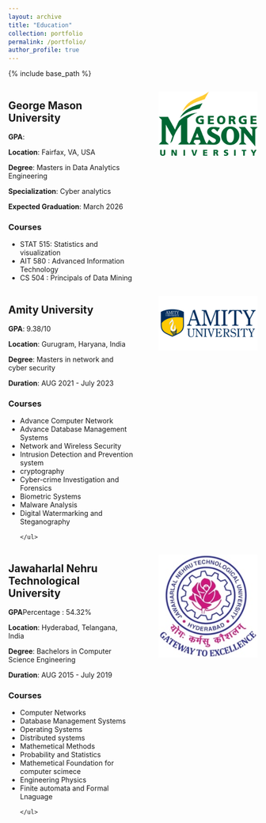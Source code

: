 ```yaml
---
layout: archive
title: "Education"
collection: portfolio
permalink: /portfolio/
author_profile: true
---
```


{% include base_path %}

<div style="display: flex;">
  <div style="flex: 1;">
    <h2>George Mason University</h2>
    <p><b>GPA</b>: </p>
    <p><b>Location</b>: Fairfax, VA, USA</p>
    <p><b>Degree</b>: Masters in Data Analytics  Engineering</p>
    <p><b>Specialization</b>: Cyber analytics</p>
    <p><b>Expected Graduation</b>: March 2026</p>
    <h3>Courses</h3>
    <ul>
        <li>STAT 515: Statistics and visualization </li>
        <li>AIT 580 : Advanced Information Technology</li>
        <li>CS 504  : Principals of Data Mining </li>
    </ul>
  </div>
  <div style="flex: 1;">
    <p align="right">
      <img src="../images/gmu.png" alt="Door-key Problem" width="200" />
    </p>
  </div>
</div>


<div style="display: flex;">
  <div style="flex: 1;">
    <h2>Amity University</h2>
    <p><b>GPA</b>: 9.38/10</p>
    <p><b>Location</b>: Gurugram, Haryana, India</p>
    <p><b>Degree</b>: Masters in network and cyber security</p>
    <p><b>Duration</b>: AUG 2021 - July 2023</p>
    <h3>Courses</h3>
    <ul>
        <li> Advance Computer Network</li>
        <li>Advance Database Management Systems</li>
        <li>Network and Wireless Security</li>
        <li>Intrusion Detection and Prevention system</li>
        <li>cryptography</li>
        <li>Cyber-crime Investigation and Forensics</li>
        <li>Biometric Systems</li>
        <li> Malware Analysis</li>
        <li>Digital Watermarking and Steganography</li>
        
    </ul>
  </div>
  <div style="flex: 1;">
    <p align="right">
      <img src="../images/amity1.jpg" alt="Door-key Problem" width="200" />
    </p>
  </div>
</div>





<div style="display: flex;">
  <div style="flex: 1;">
    <h2>Jawaharlal Nehru Technological University</h2>
    <p><b>GPA</b>Percentage : 54.32%</p>
    <p><b>Location</b>: Hyderabad, Telangana, India</p>
    <p><b>Degree</b>: Bachelors in Computer Science Engineering</p>
    <p><b>Duration</b>: AUG 2015 - July 2019</p>
    <h3>Courses</h3>
    <ul>
        <li> Computer Networks</li>
        <li> Database Management Systems</li>
        <li>Operating Systems</li>
        <li>Distributed systems</li>
        <li>Mathemetical Methods</li>
        <li>Probability and Statistics</li>
        <li>Mathemetical Foundation for computer scimece</li>
        <li> Engineering Physics</li>
        <li>Finite automata and Formal Lnaguage</li>
        
    </ul>
  </div>
  <div style="flex: 1;">
    <p align="right">
      <img src="../images/jntu1.jpg" alt="Door-key Problem" width="200" />
    </p>
  </div>
</div>


